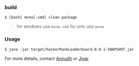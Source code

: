 ### build

```shell
$ [bash] mvnw[.cmd] clean package
```

> for windows use `mvnw.cmd` for unix use `mvnw`

### Usage

```shell
$ java -jar target/hackerRankLeaderboard-0.0.1-SNAPSHOT.jar
```

For more details, contact [Anirudh](mailto:anirudh.balakka) or [Jigar](mailto:jigar.wala@wissen.com)

